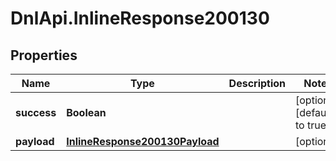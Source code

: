 # DnlApi.InlineResponse200130

## Properties
Name | Type | Description | Notes
------------ | ------------- | ------------- | -------------
**success** | **Boolean** |  | [optional] [default to true]
**payload** | [**InlineResponse200130Payload**](InlineResponse200130Payload.md) |  | [optional] 


